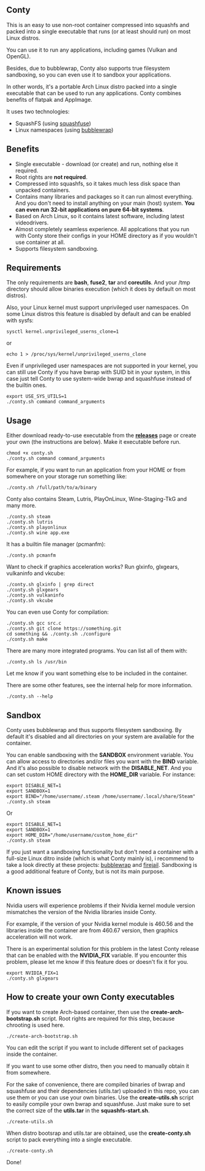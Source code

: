 ## Conty

This is an easy to use non-root container compressed into squashfs and packed 
into a single executable that runs (or at least should run) on most Linux distros.

You can use it to run any applications, including games (Vulkan and OpenGL).

Besides, due to bubblewrap, Conty also supports true filesystem sandboxing, so you can even use it to sandbox
your applications.

In other words, it's a portable Arch Linux distro packed into a single executable that can be used to run any applications. Conty combines benefits of
flatpak and AppImage.

It uses two technologies:
* SquashFS (using [squashfuse](https://github.com/vasi/squashfuse))
* Linux namespaces (using [bubblewrap](https://github.com/containers/bubblewrap))

## Benefits

* Single executable - download (or create) and run, nothing else it required.
* Root rights are **not required**.
* Compressed into squashfs, so it takes much less disk space than
unpacked containers.
* Contains many libraries and packages so it can run almost everything. And you don't
need to install anything on your main (host) system. **You can even run 32-bit applications
on pure 64-bit systems**.
* Based on Arch Linux, so it contains latest software, including latest
videodrivers.
* Almost completely seamless experience. All applcations that you run
with Conty store their configs in your HOME directory as if you wouldn't
use container at all.
* Supports filesystem sandboxing.

## Requirements

The only requirements are **bash**, **fuse2**, **tar** and **coreutils**. And your /tmp directory
should allow binaries execution (which it does by default on most distros).

Also, your Linux kernel must support unprivileged user namespaces. On some 
Linux distros this feature is disabled by default and can be enabled with sysfs:

```
sysctl kernel.unprivileged_userns_clone=1
```
or
```
echo 1 > /proc/sys/kernel/unprivileged_userns_clone
```

Even if unprivileged user namespaces are not supported in your kernel, you can still use Conty if you have bwrap with SUID bit in your system, in this case just tell Conty to use system-wide bwrap and squashfuse instead of the builtin ones.

```
export USE_SYS_UTILS=1
./conty.sh command command_arguments
```

## Usage

Either download ready-to-use executable from the [**releases**](https://github.com/Kron4ek/Conty/releases) page or create your
own (the instructions are below). Make it executable before run.

```
chmod +x conty.sh
./conty.sh command command_arguments
```

For example, if you want to run an application from your HOME or from somewhere on your storage run something like:

```
./conty.sh /full/path/to/a/binary
```

Conty also contains Steam, Lutris, PlayOnLinux, Wine-Staging-TkG and many more.

```
./conty.sh steam
./conty.sh lutris
./conty.sh playonlinux
./conty.sh wine app.exe
```

It has a builtin file manager (pcmanfm):

```
./conty.sh pcmanfm
```

Want to check if graphics acceleration works? Run glxinfo, glxgears, vulkaninfo and vkcube:

```
./conty.sh glxinfo | grep direct
./conty.sh glxgears
./conty.sh vulkaninfo
./conty.sh vkcube
```

You can even use Conty for compilation:

```
./conty.sh gcc src.c
./conty.sh git clone https://something.git
cd something && ./conty.sh ./configure
./conty.sh make
```

There are many more integrated programs. You can list all of them with:

```
./conty.sh ls /usr/bin
```

Let me know if you want something else to be included in the container.

There are some other features, see the internal help for more information.

```
./conty.sh --help
```

## Sandbox


Conty uses bubblewrap and thus supports filesystem sandboxing. By default
it's disabled and all directories on your system are available for the container. 

You can enable sandboxing with the **SANDBOX** environment variable. You can allow 
access to directories and/or files you want with the **BIND** variable. And it's 
also possible to disable network with the **DISABLE_NET**. And you can set custom HOME directory
with the **HOME_DIR** variable. For instance:

```
export DISABLE_NET=1
export SANDBOX=1
export BIND="/home/username/.steam /home/username/.local/share/Steam"
./conty.sh steam
```
Or
```
export DISABLE_NET=1
export SANDBOX=1
export HOME_DIR="/home/username/custom_home_dir"
./conty.sh steam
```

If you just want a sandboxing functionality but don't need a container with a full-size Linux ditro inside (which is what Conty mainly is), i recommend to take a look directly at these projects: [bubblewrap](https://github.com/containers/bubblewrap) and [firejail](https://github.com/netblue30/firejail). Sandboxing is a good additional feature of Conty, but is not its main purpose.

## Known issues

Nvidia users will experience problems if their Nvidia kernel module version mismatches the version of the Nvidia libraries inside Conty. 

For example, if the version of your Nvidia kernel module is 460.56 and the libraries inside the container are from 460.67 version, then graphics acceleration will not work. 

There is an experimental solution for this problem in the latest Conty release that can be enabled with the **NVIDIA_FIX** variable. If you encounter this problem, please let me know if this feature does or doesn't fix it for you.

```
export NVIDIA_FIX=1
./conty.sh glxgears
```

## How to create your own Conty executables

If you want to create Arch-based container, then use the **create-arch-bootstrap.sh** script. Root rights
are required for this step, because chrooting is used here.

```
./create-arch-bootstrap.sh
```

You can edit the script if you want to include different set of packages inside
the container.

If you want to use some other distro, then you need to manually obtain it from somewhere.

For the sake of convenience, there are compiled binaries of bwrap and squashfuse and their dependencies (utils.tar) uploaded in this repo, you can use them or you can use your own binaries. Use the **create-utils.sh** script to easily compile your own bwrap and squashfuse. Just make sure to set the correct size of the **utils.tar** in the **squashfs-start.sh**.

```
./create-utils.sh
```

When distro bootsrap and utils.tar are obtained, use the **create-conty.sh** script to pack
everything into a single executable.

```
./create-conty.sh
```

Done!
